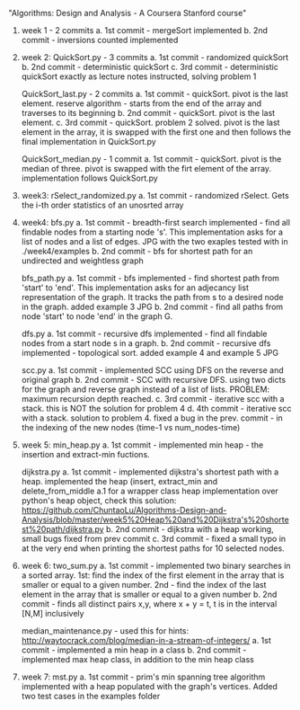 "Algorithms: Design and Analysis - A Coursera Stanford course"

1. week 1 - 2 commits
   a. 1st commit - mergeSort implemented
   b. 2nd commit - inversions counted implemented
   
2. week 2: QuickSort.py - 3 commits
   a. 1st commit - randomized quickSort
   b. 2nd commit - deterministic quickSort
   c. 3rd commit - deterministic quickSort exactly as lecture notes instructed, solving problem 1

   QuickSort_last.py - 2 commits
   a. 1st commit - quickSort. pivot is the last element. reserve algorithm - starts from the end of the array and traverses to its beginning
   b. 2nd commit - quickSort. pivot is the last element. 
   c. 3rd commit - quickSort. problem 2 solved. pivot is the last element in the array, it is swapped with the first one and then follows the final implementation in QuickSort.py

   QuickSort_median.py - 1 commit
   a. 1st commit - quickSort. pivot is the median of three. pivot is swapped with the firt element of the array. implementation follows QuickSort.py

3. week3: rSelect_randomized.py
   a. 1st commit - randomized rSelect. Gets the i-th order statistics of an unosrted array

4. week4: bfs.py
   a. 1st commit - breadth-first search implemented - find all findable nodes from a starting node 's'. This implementation asks for a list of nodes and a list of edges. JPG with the two exaples tested with in ./week4/examples
   b. 2nd commit - bfs for shortest path for an undirected and weightless graph

   bfs_path.py
   a. 1st commit - bfs implemented - find shortest path from 'start' to 'end'. This implementation asks for an adjecancy list representation of the graph. It tracks the path from s to a desired node in the graph. added example 3 JPG
   b. 2nd commit - find all paths from node 'start' to node 'end' in the graph G.

   dfs.py
   a. 1st commit - recursive dfs implemented - find all findable nodes from a start node s in a graph.
   b. 2nd commit - recursive dfs implemented - topological sort. added example 4 and example 5 JPG

   scc.py
   a. 1st commit - implemented SCC using DFS on the reverse and original graph
   b. 2nd commit - SCC with recursive DFS. using two dicts for the graph and reverse graph instead of a list of lists. PROBLEM: maximum recursion depth reached.
   c. 3rd commit - iterative scc with a stack. this is NOT the solution for problem 4
   d. 4th commit - iterative scc with a stack. solution to problem 4. fixed a bug in the prev. commit - in the indexing of the new nodes (time-1 vs num_nodes-time)

5. week 5: min_heap.py
   a. 1st commit - implemented min heap - the insertion and extract-min fuctions.
   
   dijkstra.py
   a. 1st commit - implemented dijkstra's shortest path with a heap. implemented the heap (insert, extract_min and delete_from_middle
   a.1 for a wrapper class heap implementation over python's heap object, check this solution: https://github.com/ChuntaoLu/Algorithms-Design-and-Analysis/blob/master/week5%20Heap%20and%20Dijkstra's%20shortest%20path/dijkstra.py 
   b. 2nd commit - dijkstra with a heap working, small bugs fixed from prev commit
   c. 3rd commit - fixed a small typo in at the very end when printing the shortest paths for 10 selected nodes.

6. week 6: two_sum.py
   a. 1st commit - implemented two binary searches in a sorted array. 1st: find the index of the first element in the array that is smaller or equal to a given number. 2nd - find the index of the last element in the array that is smaller or equal to a given number
   b. 2nd commit - finds all distinct pairs x,y, where x + y = t, t is in the interval [N,M] inclusively

   median_maintenance.py - used this for hints: http://waytocrack.com/blog/median-in-a-stream-of-integers/
   a. 1st commit - implemented a min heap in a class
   b. 2nd commit - implemented max heap class, in addition to the min heap class

7. week 7: mst.py
   a. 1st commit - prim's min spanning tree algorithm implemented with a heap populated with the graph's vertices. Added two test cases in the examples folder